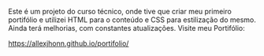 Este é um projeto do curso técnico, onde tive que criar meu primeiro portifólio e utilizei HTML para o conteúdo e CSS para estilização do mesmo. Ainda terá melhorias, com constantes atualizações. Visite meu Portifólio:

https://allexjhonn.github.io/portifolio/
